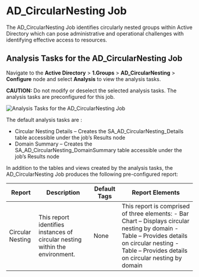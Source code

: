 # AD_CircularNesting Job

The AD_CircularNesting Job identifies circularly nested groups within Active Directory which can
pose administrative and operational challenges with identifying effective access to resources.

## Analysis Tasks for the AD_CircularNesting Job

Navigate to the **Active Directory** > **1.Groups** > **AD_CircularNesting** > **Configure** node
and select **Analysis** to view the analysis tasks.

**CAUTION:** Do not modify or deselect the selected analysis tasks. The analysis tasks are
preconfigured for this job.

![Analysis Tasks for the AD_CircularNesting Job](/img/product_docs/accessanalyzer/12.0/solutions/activedirectory/groups/circularnestinganalysis.webp)

The default analysis tasks are :

- Circular Nesting Details – Creates the SA_AD_CircularNesting_Details table accessible under the
  job’s Results node
- Domain Summary – Creates the SA_AD_CircularNesting_DomainSummary table accessible under the job’s
  Results node

In addition to the tables and views created by the analysis tasks, the AD_CircularNesting Job
produces the following pre-configured report:

| Report           | Description                                                                  | Default Tags | Report Elements                                                                                                                                                                                       |
| ---------------- | ---------------------------------------------------------------------------- | ------------ | ----------------------------------------------------------------------------------------------------------------------------------------------------------------------------------------------------- |
| Circular Nesting | This report identifies instances of circular nesting within the environment. | None         | This report is comprised of three elements: - Bar Chart – Displays circular nesting by domain - Table – Provides details on circular nesting - Table – Provides details on circular nesting by domain |
